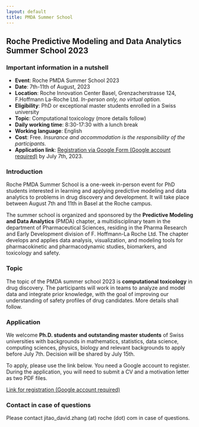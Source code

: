 ```yaml
---
layout: default
title: PMDA Summer School
---
```


## Roche Predictive Modeling and Data Analytics Summer School 2023

### Important information in a nutshell

* **Event**: Roche PMDA Summer School 2023
* **Date**: 7th-11th of August, 2023
* **Location**: Roche Innovation Center Basel, Grenzacherstrasse 124, F.Hoffmann
La-Roche Ltd. *In-person only, no virtual option.*
* **Eligibility**: PhD or exceptional master students enrolled in a Swiss
university
* **Topic**: Computational toxicology (more details follow)
* **Daily working time**: 8:30-17:30 with a lunch break
* **Working language**: English
* **Cost**: Free. *Insurance and accommodation is the responsibility of the
participants.*
* **Application link**: [Registration via Google Form (Google account
required)](https://forms.gle/JNE8pEoJE2PFoc4k7) by July 7th, 2023.

### Introduction

Roche PMDA Summer School is a one-week in-person event for PhD students
interested in learning and applying predictive modeling and data analytics to
problems in drug discovery and development. It will take place between August
7th and 11th in Basel at the Roche campus.

The summer school is organized and sponsored by the **Predictive Modeling and
Data Analytics** (PMDA) chapter, a multidisciplinary team in the department of
Pharmaceutical Sciences, residing in the Pharma Research and Early Development
division of F. Hoffmann-La Roche Ltd. The chapter develops and applies data
analysis, visualization, and modeling tools for pharmacokinetic and
pharmacodynamic studies, biomarkers, and toxicology and safety.

### Topic

The topic of the PMDA summer school 2023 is **computational toxicology** in drug
discovery. The participants will work in teams to analyze and model data and
integrate prior knowledge, with the goal of improving our understanding of
safety profiles of drug candidates. More details shall follow.

### Application

We welcome **Ph.D. students and outstanding master students** of Swiss
universities with backgrounds in mathematics, statistics, data science,
computing sciences, physics, biology and relevant backgrounds to apply before
July 7th. Decision will be shared by July 15th.

To apply, please use the link below. You need a Google account to register.
During the application, you will need to submit a CV and a motivation letter as
two PDF files.

[Link for registration (Google account required)](https://forms.gle/JNE8pEoJE2PFoc4k7)

### Contact in case of questions

Please contact jitao_david.zhang (at) roche (dot) com in case of questions.
